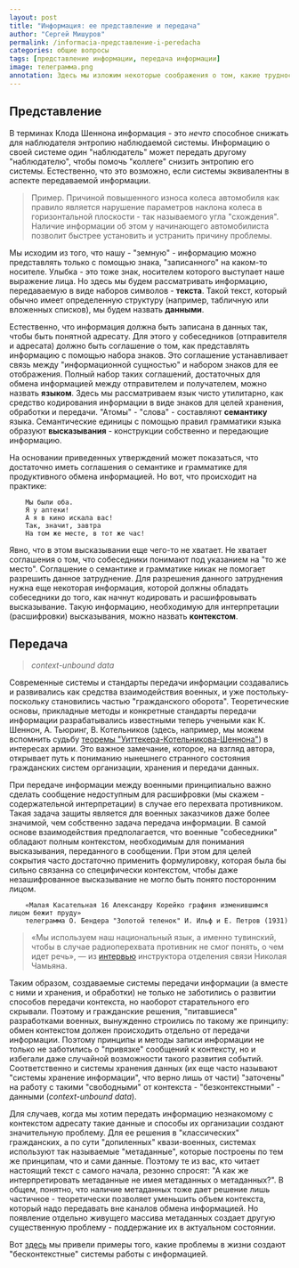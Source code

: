 ```yaml
---
layout: post
title: "Информация: ее представление и передача"
author: "Сергей Мишуров"
permalink: /informacia-представление-i-peredacha
categories: общие вопросы
tags: [представление информации, передача информации]
image: телеграмма.png
annotation: Здесь мы изложим некоторые соображения о том, какие трудности возникают при обмене информацией между живыми людьми и между машинами, а также и о том, какие возможности существуют для решения этих проблем.
---
```


## Представление

В терминах Клода Шеннона информация - это *нечто* способное снижать для наблюдателя энтропию наблюдаемой системы. Информацию о своей системе один "наблюдатель" может передать другому "наблюдателю", чтобы помочь "коллеге" снизить энтропию его системы. Естественно, что это возможно, если системы эквивалентны в аспекте передаваемой информации.

>Пример. Причиной повышенного износа колеса автомобиля как правило является нарушение параметров наклона колеса в горизонтальной плоскости - так называемого угла "схождения". Наличие информации об этом у начинающего автомобилиста позволит быстрее установить и устранить причину проблемы.

Мы исходим из того, что нашу - "земную" - информацию можно представлять только с помощью знака, "записанного" на каком-то носителе. Улыбка - это тоже знак, носителем которого выступает наше выражение лица. Но здесь мы будем рассматривать информацию, передаваемую в виде наборов символов - **текста**. Такой текст, который обычно имеет определенную структуру (например, табличную или вложенных списков), мы будем назвать **данными**.

Естественно, что информация должна быть записана в данных так, чтобы быть понятной адресату. Для этого у собеседников (отправителя и адресата) должно быть соглашение о том, как представлять информацию с помощью набора знаков. Это соглашение устанавливает связь между "информационной сущностью" и набором знаков для ее отображения. Полный набор таких соглашений, достаточных для обмена информацией между отправителем и получателем, можно назвать **языком**. Здесь мы рассматриваем язык чисто утилитарно, как средство кодирования информации в виде знаков для целей хранения, обработки и передачи. "Атомы" - "слова" - составляют **семантику** языка. Семантические единицы с помощью правил грамматики языка образуют **высказывания** - конструкции собственно и передающие информацию.

На основании приведенных утверждений может показаться, что достаточно иметь соглашения о семантике и грамматике для продуктивного обмена информацией. Но вот, что происходит на практике:

```text
    Мы были оба.
    Я у аптеки!
    А я в кино искала вас!
    Так, значит, завтра
    На том же месте, в тот же час!
```

Явно, что в этом высказывании еще чего-то не хватает. Не хватает соглашения о том, что собеседники понимают под указанием на "то же место". Соглашение о семантике и грамматике никак не помогает разрешить данное затруднение. Для разрешения данного затруднения нужна еще некоторая информация, которой должны обладать собеседники до того, как начнут кодировать и расшифровывать высказывание. Такую информацию, необходимую для интерпретации (расшифровки) высказывания, можно назвать **контекстом**.

## Передача

>*context-unbound data*

Современные системы и стандарты передачи информации создавались и развивались как средства взаимодействия военных, и уже постольку-поскольку становились частью "гражданского оборота". Теоретические основы, прикладные методы и конкретные стандарты передачи информации разрабатывались известными теперь учеными как К. Шеннон, А. Тьюринг, В. Котельников (здесь, например, мы можем вспомнить судьбу [теоремы "Уиттекера-Котельникова-Шеннона"](https://ru.wikipedia.org/wiki/Теорема_Котельникова)) в интересах армии. Это важное замечание, которое, на взгляд автора, открывает путь к пониманию нынешнего странного состояния гражданских систем организации, хранения и передачи данных.

При передаче информации между военными принципиально важно сделать сообщение недоступным для расшифровки (мы скажем - содержательной интерпретации) в случае его перехвата противником. Такая задача защиты является для военных заказчиков даже более значимой, чем собственно задача передача информации.  В самой основе взаимодействия предполагается, что военные "собеседники" обладают полным контекстом, необходимым для понимания высказывания, переданного в сообщении. При этом для целей сокрытия часто достаточно применить формулировку, которая была бы сильно связанна со специфически контекстом, чтобы даже незашифрованное высказывание не могло быть понято посторонним лицом.

```text
    «Малая Касательная 16 Александру Корейко графиня изменившимся лицом бежит пруду»
    телеграмма О. Бендера "Золотой теленок" И. Ильф и Е. Петров (1931)
```

>«Мы используем наш национальный язык, а именно тувинский, чтобы в случае радиоперехвата противник не смог понять, о чем идет речь», — из [интервью](https://news.rambler.ru/conflicts/49283734/?utm_content=news_media&utm_medium=read_more&utm_source=copylink) инструктора отделения связи Николая Чамьяна.

Таким образом, создаваемые системы передачи информации (а вместе с ними и хранения, и обработки) не только не заботились о развитии способов передачи контекста, но наоборот старательного его скрывали. Поэтому и гражданские решения, "питавшиеся" разработками военных, вынужденно строились по такому же принципу: обмен контекстом должен происходить отдельно от передачи информации. Поэтому принципы и методы записи информации не только не заботились о "привязке" сообщений к контексту, но и избегали даже случайной возможности такого развития событий. Соответственно и системы хранения данных (их еще часто называют "системы хранение информации", что верно лишь от части) "заточены" на работу с такими "свободными" от контекста - "безконтекстными" - данными (*context-unbound data*).

Для случаев, когда мы хотим передать информацию незнакомому с контекстом адресату такие данные и способы их организации создают значительную проблему. Для ее решения в "классических" гражданских, а по сути "допиленных" квази-военных, системах используют так называемые "метаданные", которые построены по тем же принципам, что и сами данные. Поэтому те из вас, кто читает настоящий текст с самого начала, резонно спросят: "А как же интерпретировать метаданные не имея метаданных о метаданных?". В общем, понятно, что наличие метаданных тоже дает решение лишь частичное - теоретически позволяет уменьшить объем контекста, который надо передавать вне каналов обмена информацией. Но появление отдельно живущего массива метаданных создает другую существенную проблему - поддержание их в актуальном состоянии.

Вот [здесь](../почему) мы привели примеры того, какие проблемы в жизни создают "бесконтекстные" системы работы с информацией.